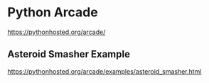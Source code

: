 # Python Arcade

https://pythonhosted.org/arcade/



## Asteroid Smasher Example

https://pythonhosted.org/arcade/examples/asteroid_smasher.html
